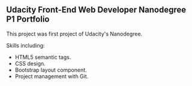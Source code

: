 ## Udacity Front-End Web Developer Nanodegree P1 Portfolio

This project was first project of Udacity's Nanodegree.

Skills including:
* HTML5 semantic tags.
* CSS design.
* Bootstrap layout component.
* Project management with Git.


